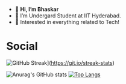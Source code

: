 - 👋 <b>Hi, I’m Bhaskar</b>
- 👀 I’m Undergard Student at IIT Hyderabad.
- 🌱 Interested in everything related to Tech!


<h1>Social</h1>


![GitHub Streak](https://github-readme-streak-stats.herokuapp.com?user=bhaskaraa45)](https://git.io/streak-stats)


![Anurag's GitHub stats](https://github-readme-stats.vercel.app/api?username=bhaskaraa45&count_private=true&show_icons=true&theme=dracula)                                                          [![Top Langs](https://github-readme-stats.vercel.app/api/top-langs/?username=bhaskaraa45)](https://github.com/anuraghazra/github-readme-stats)



<!---
bhaskaraa45/bhaskaraa45 is a ✨ special ✨ repository because its `README.md` (this file) appears on your GitHub profile.
You can click the Preview link to take a look at your changes.
--->
